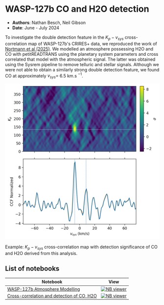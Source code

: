 # WASP-127b CO and H2O detection
- __Authors__: Nathan Besch, Neil Gibson
- __Date__: June - July 2024

To investigate the double detection feature in the $K_p-v_{sys}$ cross-correlation map of WASP-127b's CRIRES+ data, we reproduced the work of [Nortmann et al (2025)][nortmann]. We modelled an atmosphere possessing H2O and CO with petitREADTRANS using the planetary system parameters and cross correlated that model with the atmospheric signal. The latter was obtained using the Sysrem pipeline to remove telluric and stellar signals. Although we were not able to obtain a similarly strong double detection feature, we found CO at approximately $v_{sys}=$ 6.5 km.s $^{-1}$.

![Kp vsys map for H2O and CO](results/COH2O_v2.png)

Example: $K_p - v_{sys}$ cross-correlation map with detection significance of CO and H2O derived from this analysis.

## List of notebooks
| Notebook | View |
|----------|:----:|
| [WASP-127b Atmosphere Modelling][atm]             | [![NB viewer][nbviewer]][atm_nbviewer]  |
| [Cross-correlation and detection of CO, H2O][cc]                 | [![NB viewer][nbviewer]][cc_nbviewer] |

[nortmann]: https://doi.org/10.1051/0004-6361/202450438

[nbviewer]: https://juigitlab.esac.esa.int/notebooks/planetary-coverage/-/raw/main/imgs/nbviewer.svg

[atm]: /atmosphere.ipynb
[atm_nbviewer]: https://nbviewer.jupyter.org/urls/github.com/BlueNeptune11/WASP-127b_CO_detection/blob/main/atmosphere.ipynb

[cc]: /cross_correlation.ipynb
[cc_nbviewer]: https://nbviewer.jupyter.org/urls/github.com/BlueNeptune11/WASP-127b_CO_detection/blob/main/cross_correlation.ipynb